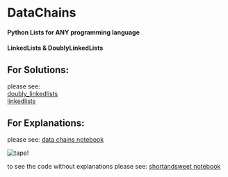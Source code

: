 # DataChains
#### Python Lists for ANY programming language
#### LinkedLists & DoublyLinkedLists

## For Solutions:
please see:  
[doubly_linkedlists](doubly_linkedlists.ipynb)  
[linkedlists](linkedlists.ipynb)  


## For Explanations:
please see:
[data chains notebook](explanations/data_chains.ipynb)

![tape!](res/tape.gif)

to see the code without explanations please see:
[shortandsweet notebook](explanations/shortandsweet.ipynb)
